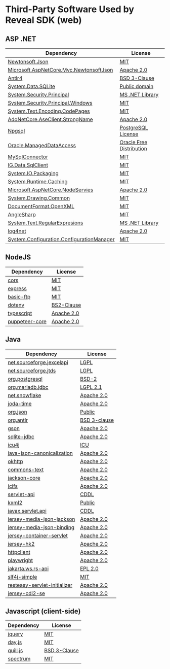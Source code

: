 
# Third-Party Software Used by Reveal SDK (web)

## ASP .NET

Dependency|License|
----------|-------|
|[Newtonsoft.Json](https://www.newtonsoft.com/json)|[MIT](https://opensource.org/licenses/mit-license.html)| 
|[Microsoft.AspNetCore.Mvc.NewtonsoftJson](https://asp.net/)|[Apache 2.0](https://opensource.org/license/apache-2-0/)|
|[Antlr4](https://github.com/antlr/antlr4)|[BSD 3-Clause](https://opensource.org/license/bsd-3-clause/)| 
|[System.Data.SQLite](https://system.data.sqlite.org/index.html/doc/trunk/www/index.wiki)|[Public domain](https://www.sqlite.org/copyright.html)|
|[System.Security.Principal](https://dot.net/)|[MS .NET Library](https://dotnet.microsoft.com/en-us/dotnet_library_license.htm)|
|[System.Security.Principal.Windows](https://github.com/dotnet/runtime)|[MIT](https://opensource.org/license/mit/)|
[System.Text.Encoding.CodePages](https://dot.net/)|[MIT](https://opensource.org/license/mit/)|
|[AdoNetCore.AseClient.StrongName](https://github.com/DataAction/AdoNetCore.AseClient)|[Apache 2.0](https://opensource.org/license/apache-2-0/)|
|[Npgsql](https://github.com/npgsql/npgsql)|[PostgreSQL License](https://github.com/npgsql/npgsql/blob/main/LICENSE)|
[Oracle.ManagedDataAccess](https://github.com/dotnet/corefx)|[Oracle Free Distribution](https://www.nuget.org/packages/Oracle.ManagedDataAccess/21.9.0/License)|
|[MySqlConnector](https://mysqlconnector.net/)|[MIT](https://opensource.org/license/mit/)|
|[IG.Data.SqlClient](https://aka.ms/sqlclientproject)|[MIT](https://opensource.org/license/mit/)|
|[System.IO.Packaging](https://dot.net/)|[MIT](https://opensource.org/license/mit/)|
|[System.Runtime.Caching](https://dotnet.microsoft.com/en-us/)|[MIT](https://opensource.org/license/mit/)|
|[Microsoft.AspNetCore.NodeServies](https://asp.net/)|[Apache 2.0](https://opensource.org/license/apache-2-0/)|
|[System.Drawing.Common](https://github.com/dotnet/runtime)|[MIT](https://opensource.org/license/mit/)|
|[DocumentFormat.OpenXML](https://github.com/dotnet/Open-XML-SDK)|[MIT](https://opensource.org/license/mit/)|
|[AngleSharp](https://github.com/AngleSharp/AngleSharp)|[MIT](https://opensource.org/license/mit/)|
|[System.Text.RegularExpresions](https://dot.net/)|[MS .NET Library](https://dotnet.microsoft.com/en-us/dotnet_library_license.htm)|
|[log4net](https://logging.apache.org/log4net/)|[Apache 2.0](https://opensource.org/license/apache-2-0/)|
|[System.Configuration.ConfigurationManager](https://dot.net/)|[MIT](https://opensource.org/license/mit/)|


## NodeJS

|Dependency|License|
|----------|-------|
|[cors](https://www.npmjs.com/package/cors)|[MIT](https://opensource.org/licenses/mit-license.html)| 
|[express](https://www.npmjs.com/package/express)|[MIT](https://opensource.org/licenses/mit-license.html)| 
|[basic-ftp](https://www.npmjs.com/package/basic-ftp)|[MIT](https://opensource.org/licenses/mit-license.html)| 
|[dotenv](https://www.npmjs.com/package/dotenv)|[BS2-Clause](https://opensource.org/license/bsd-2-clause/)| 
|[typescript](https://www.npmjs.com/package/typescript)|[Apache 2.0](https://www.apache.org/licenses/LICENSE-2.0)| 
|[puppeteer-core](https://www.npmjs.com/package/puppeteer)|[Apache 2.0](https://www.apache.org/licenses/LICENSE-2.0)| 


## Java 

|Dependency|License|
|----------|-------|
|[net.sourceforge.jexcelapi](https://jexcelapi.sourceforge.net/)|[LGPL](https://opensource.org/license/lgpl-license-html/)| 
|[net.sourceforge.jtds](https://jexcelapi.sourceforge.net/)|[LGPL](https://opensource.org/license/lgpl-license-html/)| 
|[org.postgresql](https://jdbc.postgresql.org/)|[BSD-2](https://jdbc.postgresql.org/license/)| 
|[org.mariadb.jdbc](https://mariadb.com/kb/en/mariadb/about-mariadb-connector-j/)|[LGPL 2.1](https://www.gnu.org/licenses/old-licenses/lgpl-2.1.en.html)| 
|[net.snowflake](https://docs.snowflake.com/en/user-guide/jdbc)|[Apache 2.0](https://www.apache.org/licenses/LICENSE-2.0)| 
|[joda-time](https://www.joda.org/joda-time/index.html)|[Apache 2.0](https://www.apache.org/licenses/LICENSE-2.0)| 
|[org.json](https://github.com/stleary/JSON-java)|[Public](https://www.json.org/license.html)| 
|[org.antlr](https://github.com/antlr/antlr4)|[BSD 3-clause](https://opensource.org/license/bsd-3-clause/)| 
|[gson](https://github.com/google/gson)|[Apache 2.0](https://www.apache.org/licenses/LICENSE-2.0)| 
|[sqlite-jdbc](https://xerial.org/software/)|[Apache 2.0](https://www.apache.org/licenses/LICENSE-2.0)| 
|[icu4j](https://unicode-org.github.io/icu/userguide/icu4j/)|[ICU](https://unicode-org.github.io/icu-docs/legal/)| 
|[java-json-canonicalization](https://github.com/erdtman/java-json-canonicalization)|[Apache 2.0](https://www.apache.org/licenses/LICENSE-2.0)| 
|[okhttp](https://square.github.io/okhttp/)|[Apache 2.0](https://www.apache.org/licenses/LICENSE-2.0)| 
|[commons-text](https://commons.apache.org/proper/commons-text/)|[Apache 2.0](https://www.apache.org/licenses/LICENSE-2.0)| 
|[jackson-core](https://github.com/FasterXML/jackson-core)|[Apache 2.0](https://www.apache.org/licenses/LICENSE-2.0)| 
|[jcifs](https://www.jcifs.org/)|[Apache 2.0](https://www.apache.org/licenses/LICENSE-2.0)| 
|[servlet-api](https://www.javatpoint.com/servlet-api)|[CDDL](https://opensource.org/license/cddl-1-0/)| 
|[kxml2](https://github.com/kobjects/kxml2)|[Public](https://github.com/kobjects/kxml2/blob/master/license.txt)| 
|[javax.servlet.api](https://www.javatpoint.com/jsp-api)|[CDDL](https://opensource.org/license/cddl-1-0/)| 
|[jersey-media-json-jackson](https://github.com/eclipse-ee4j/jersey/blob/master/media/json-binding/src/main/java/org/glassfish/jersey/jsonb/JsonBindingFeature.java)|[Apache 2.0](https://www.apache.org/licenses/LICENSE-2.0)|
|[jersey-media-json-binding](https://github.com/payara/patched-src-jersey/blob/master/media/json-binding/src/main/java/org/glassfish/jersey/jsonb/internal/JsonBindingProvider.java)|[Apache 2.0](https://www.apache.org/licenses/LICENSE-2.0)|
|[jersey-container-servlet](https://javadoc.io/doc/org.glassfish.jersey.containers/jersey-container-servlet-core/latest/index.html)|[Apache 2.0](https://www.apache.org/licenses/LICENSE-2.0)|
|[jersey-hk2](https://javaee.github.io/hk2/)|[Apache 2.0](https://www.apache.org/licenses/LICENSE-2.0)|
|[httpclient](https://hc.apache.org/httpcomponents-client-5.2.x/)|[Apache 2.0](https://www.apache.org/licenses/LICENSE-2.0)|
|[playwright](https://github.com/microsoft/playwright)|[Apache 2.0](https://www.apache.org/licenses/LICENSE-2.0)|
|[jakarta.ws.rs-api](https://jakarta.ee/specifications/restful-ws/3.0/apidocs/)|[EPL 2.0](https://www.eclipse.org/legal/epl-2.0a)|
|[slf4j-simple](https://www.slf4j.org/manual.html)|[MIT](https://opensource.org/licenses/mit-license.html)|
|[resteasy-servlet-initializer](https://github.com/resteasy/Resteasy/blob/main/resteasy-servlet-initializer/src/main/java/org/jboss/resteasy/plugins/servlet/ResteasyServletInitializer.java)|[Apache 2.0](https://www.apache.org/licenses/LICENSE-2.0)|
|[jersey-cdi2-se](https://github.com/topics/jersey-cdi2-se)|[Apache 2.0](https://www.apache.org/licenses/LICENSE-2.0)|

## Javascript (client-side) 

|Dependency|License|
|----------|-------|
|[jquery](https://jquery.com/)|[MIT](https://opensource.org/licenses/mit-license.html)|
|[day.js](https://github.com/iamkun/dayjs)|[MIT](https://opensource.org/licenses/mit-license.html)|
|[quill.js](https://github.com/quilljs/quill)|[BSD 3-Clause](https://opensource.org/license/bsd-3-clause/)|
|[spectrum](https://bgrins.github.io/spectrum/)|[MIT](https://opensource.org/licenses/mit-license.html)|
